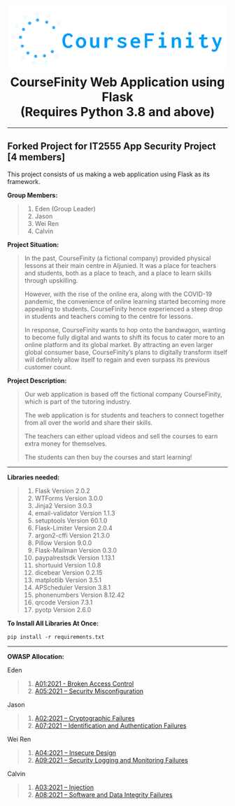 <h1 align="center">
<img src="res/logo.png" width="500px" height="150px" alt="CourseFinity Logo">
<br>
CourseFinity Web Application using Flask
<br>
(Requires Python 3.8 and above)
</h1>

---

## Forked Project for IT2555 App Security Project [4 members]
This project consists of us making a web application using Flask as its framework.

**Group Members:**
>1. Eden (Group Leader)
>2. Jason
>3. Wei Ren
>4. Calvin

**Project Situation:** 

>In the past, CourseFinity (a fictional company) provided physical lessons at their main centre in Aljunied. It was a place for teachers and students, both as a place to teach, and a place to learn skills through upskilling.
>
>However, with the rise of the online era, along with the COVID-19 pandemic, the convenience of online learning started becoming more appealing to students. CourseFinity hence experienced a steep drop in students and teachers coming to the centre for lessons.
>
>In response, CourseFinity wants to hop onto the bandwagon, wanting to become fully digital and wants to shift its focus to cater more to an online platform and its global market. By attracting an even larger global consumer base, CourseFinity’s plans to digitally transform itself will definitely allow itself to regain and even surpass its previous customer count.

**Project Description:**

>Our web application is based off the fictional company CourseFinity, which is part of the tutoring industry.
>
>The web application is for students and teachers to connect together from all over the world and share their skills.
>
>The teachers can either upload videos and sell the courses to earn extra money for themselves.
>
>The students can then buy the courses and start learning! 

---

**Libraries needed:**

>1. Flask Version 2.0.2
>2. WTForms Version 3.0.0
>3. Jinja2 Version 3.0.3
>4. email-validator Version 1.1.3
>5. setuptools Version 60.1.0 
>6. Flask-Limiter Version 2.0.4
>7. argon2-cffi Version 21.3.0
>8. Pillow Version 9.0.0
>9. Flask-Mailman Version 0.3.0
>10. paypalrestsdk Version 1.13.1
>11. shortuuid Version 1.0.8
>12. dicebear Version 0.2.15
>13. matplotlib Version 3.5.1
>14. APScheduler Version 3.8.1
>15. phonenumbers Version 8.12.42
>16. qrcode Version 7.3.1
>17. pyotp Version 2.6.0

**To Install All Libraries At Once:**

```
pip install -r requirements.txt
```

---

**OWASP Allocation:**

Eden
> 1. [A01:2021 - Broken Access Control](https://owasp.org/Top10/A01_2021-Broken_Access_Control/)
> 2. [A05:2021 – Security Misconfiguration](https://owasp.org/Top10/A05_2021-Security_Misconfiguration/)

Jason
> 1. [A02:2021 – Cryptographic Failures](https://owasp.org/Top10/A02_2021-Cryptographic_Failures/)
> 2. [A07:2021 – Identification and Authentication Failures](https://owasp.org/Top10/A07_2021-Identification_and_Authentication_Failures/)

Wei Ren
> 1. [A04:2021 – Insecure Design](https://owasp.org/Top10/A04_2021-Insecure_Design/)
> 2. [A09:2021 – Security Logging and Monitoring Failures](https://owasp.org/Top10/A09_2021-Security_Logging_and_Monitoring_Failures/)

Calvin
> 1. [A03:2021 – Injection](https://owasp.org/Top10/A03_2021-Injection/)
> 2. [A08:2021 – Software and Data Integrity Failures](https://owasp.org/Top10/A08_2021-Software_and_Data_Integrity_Failures/)
